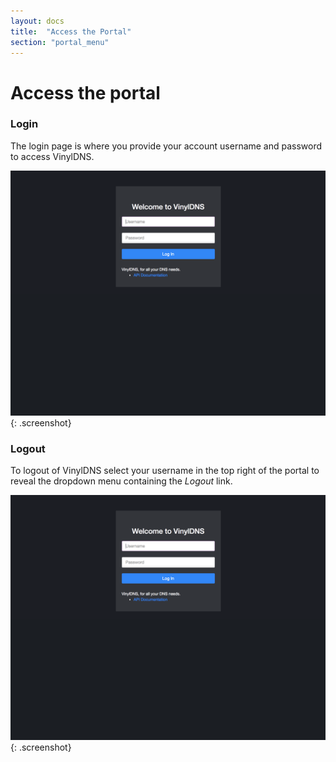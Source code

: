 ```yaml
---
layout: docs
title:  "Access the Portal"
section: "portal_menu"
---
```

# Access the portal

### Login
The login page is where you provide your account username and password to access VinylDNS.

![Login screen](../img/portal/login.png){: .screenshot}

### Logout
To logout of VinylDNS select your username in the top right of the portal to reveal the dropdown menu containing the *Logout* link.

![Logout link](../img/portal/login.png){: .screenshot}
